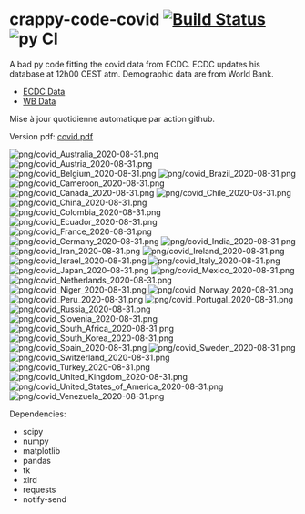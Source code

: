 # crappy-code-covid [![Build Status](https://cloud.drone.io/api/badges/a-lemonnier/crappy-code-covid/status.svg)](https://cloud.drone.io/a-lemonnier/crappy-code-covid) ![py CI](https://github.com/a-lemonnier/crappy-code-covid/workflows/py%20CI/badge.svg)
 
A bad py code fitting the covid data from ECDC. ECDC updates his database at 12h00 CEST atm. Demographic data are from World Bank.
 
- [ECDC Data](https://www.ecdc.europa.eu/en/publications-data/download-todays-data-geographic-distribution-covid-19-cases-worldwide)
- [WB Data](https://data.worldbank.org/indicator/sp.pop.totl)
 
 
Mise à jour quotidienne automatique par action github.
 
Version pdf: [covid.pdf](https://github.com/a-lemonnier/crappy-code-covid/raw/master/covid.pdf)
 
![png/covid_Australia_2020-08-31.png](png/covid_Australia_2020-08-31.png)
![png/covid_Austria_2020-08-31.png](png/covid_Austria_2020-08-31.png)
![png/covid_Belgium_2020-08-31.png](png/covid_Belgium_2020-08-31.png)
![png/covid_Brazil_2020-08-31.png](png/covid_Brazil_2020-08-31.png)
![png/covid_Cameroon_2020-08-31.png](png/covid_Cameroon_2020-08-31.png)
![png/covid_Canada_2020-08-31.png](png/covid_Canada_2020-08-31.png)
![png/covid_Chile_2020-08-31.png](png/covid_Chile_2020-08-31.png)
![png/covid_China_2020-08-31.png](png/covid_China_2020-08-31.png)
![png/covid_Colombia_2020-08-31.png](png/covid_Colombia_2020-08-31.png)
![png/covid_Ecuador_2020-08-31.png](png/covid_Ecuador_2020-08-31.png)
![png/covid_France_2020-08-31.png](png/covid_France_2020-08-31.png)
![png/covid_Germany_2020-08-31.png](png/covid_Germany_2020-08-31.png)
![png/covid_India_2020-08-31.png](png/covid_India_2020-08-31.png)
![png/covid_Iran_2020-08-31.png](png/covid_Iran_2020-08-31.png)
![png/covid_Ireland_2020-08-31.png](png/covid_Ireland_2020-08-31.png)
![png/covid_Israel_2020-08-31.png](png/covid_Israel_2020-08-31.png)
![png/covid_Italy_2020-08-31.png](png/covid_Italy_2020-08-31.png)
![png/covid_Japan_2020-08-31.png](png/covid_Japan_2020-08-31.png)
![png/covid_Mexico_2020-08-31.png](png/covid_Mexico_2020-08-31.png)
![png/covid_Netherlands_2020-08-31.png](png/covid_Netherlands_2020-08-31.png)
![png/covid_Niger_2020-08-31.png](png/covid_Niger_2020-08-31.png)
![png/covid_Norway_2020-08-31.png](png/covid_Norway_2020-08-31.png)
![png/covid_Peru_2020-08-31.png](png/covid_Peru_2020-08-31.png)
![png/covid_Portugal_2020-08-31.png](png/covid_Portugal_2020-08-31.png)
![png/covid_Russia_2020-08-31.png](png/covid_Russia_2020-08-31.png)
![png/covid_Slovenia_2020-08-31.png](png/covid_Slovenia_2020-08-31.png)
![png/covid_South_Africa_2020-08-31.png](png/covid_South_Africa_2020-08-31.png)
![png/covid_South_Korea_2020-08-31.png](png/covid_South_Korea_2020-08-31.png)
![png/covid_Spain_2020-08-31.png](png/covid_Spain_2020-08-31.png)
![png/covid_Sweden_2020-08-31.png](png/covid_Sweden_2020-08-31.png)
![png/covid_Switzerland_2020-08-31.png](png/covid_Switzerland_2020-08-31.png)
![png/covid_Turkey_2020-08-31.png](png/covid_Turkey_2020-08-31.png)
![png/covid_United_Kingdom_2020-08-31.png](png/covid_United_Kingdom_2020-08-31.png)
![png/covid_United_States_of_America_2020-08-31.png](png/covid_United_States_of_America_2020-08-31.png)
![png/covid_Venezuela_2020-08-31.png](png/covid_Venezuela_2020-08-31.png)
 
Dependencies:
- scipy
- numpy
- matplotlib
- pandas
- tk
- xlrd
- requests
- notify-send
